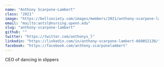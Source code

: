 ```yaml
---
name: "Anthony Scarpone-Lambert"
class: "2021"
image: "https://bellsociety.com/images/members/2021/anthony-scarpone-lambert.jpg"
email: "mailto:antsl@nursing.upenn.edu"
slug: "anthony-scarpone-lambert"
github: ""
twitter: "https://twitter.com/anthonys_l"
linkedin: "https://linkedin.com/in/anthony-scarpone-lambert-669052138/"
facebook: "https://facebook.com/anthony.scarponelambert"
---
```

CEO of dancing in slippers